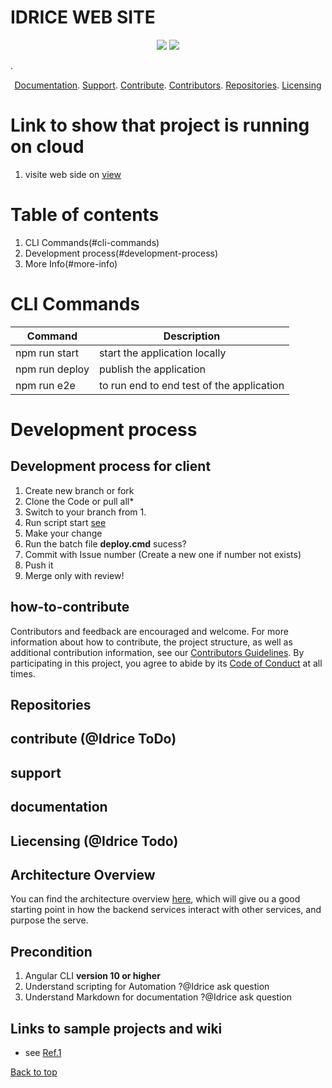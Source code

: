 # IDRICE WEB SITE

<p align="center">
    <a href="https://github.com/idrice24/idrice/issues/" title="Open Issues"><img src="https://img.shields.io/github/issues/idrice24/idrice?style=flat-square "></a>
<a href="https://app.circleci.com/pipelines/github/idrice24/idrice" title="Circleci"><img src="https://img.shields.io/circleci/build/github/idrice24/idrice?color=green&logo=red&style=flat-square?style=flat-square"></a>
</p>
. 
<p align="center">
	<a href="#documentation">Documentation</a>.
	<a href="#support-and-feedback">Support</a>.
	<a href="#how-to-contribute">Contribute</a>.
	<a href="#contributors">Contributors</a>.
	<a href="#repositories">Repositories</a>.
	<a href="#liecensing">Licensing</a>
</p>

# Link to show that project  is running on cloud
1. visite web side on [view](https://idrice24.github.io/idrice/)
# Table of contents
1. CLI Commands(#cli-commands)
1. Development process(#development-process)
1. More Info(#more-info)


# CLI Commands
|Command|Description|
-------------|-------------
|npm run start | start the application locally|
|npm run deploy| publish the application  |
|npm run e2e| to run end to end test of the application  |
 
# Development process

## Development process for client
1. Create new branch or fork 
1. Clone the Code or pull all*
1. Switch to your branch from 1.
1. Run script  start [see](#precondition)
1. Make your change
1. Run the batch file **deploy.cmd** sucess?
1. Commit with Issue number (Create a new one if number not exists)
1. Push it
1. Merge only with review!

## how-to-contribute
Contributors and feedback are encouraged and welcome. For more information about how to contribute, the project structure, as well as additional contribution information, see our [Contributors Guidelines](./CONTRIBUTING.md). By participating in this project, you agree to abide by its [Code of Conduct](./CODE:OF_CONDUCT.md) at all times.

## Repositories

## contribute (@Idrice ToDo)
## support
## documentation
## Liecensing (@Idrice Todo)

## Architecture Overview
You can find the architecture overview [here](documents/architecture-overview.md), which will give ou a good starting point in how the backend services interact with other services, and purpose the serve.

## Precondition
1.  Angular CLI **version 10 or higher**
1.  Understand scripting for Automation ?@Idrice ask question
1.  Understand Markdown for documentation ?@Idrice ask question

## Links to sample projects and wiki
- see [Ref.1](https://clockwise.software/blog/best-angular-applications/)

[Back to top](#table-of-contents)


